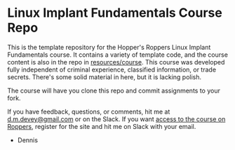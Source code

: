 # Linux Implant Fundamentals Course Repo

This is the template repository for the Hopper's Roppers Linux Implant Fundamentals course. It contains a variety of template code, and the course content is also in the repo in [resources/course](resources/course/README.md). This course was developed fully independent of criminal experience, classified information, or trade secrets. There's some solid material in here, but it is lacking polish. 

The course will have you clone this repo and commit assignments to your fork. 

If you have feedback, questions, or comments, hit me at d.m.devey@gmail.com or on the Slack. If you want [access to the course on Roppers](https://academy.hoppersroppers.org/course/view.php?id=13), register for the site and hit me on Slack with your email.

- Dennis
